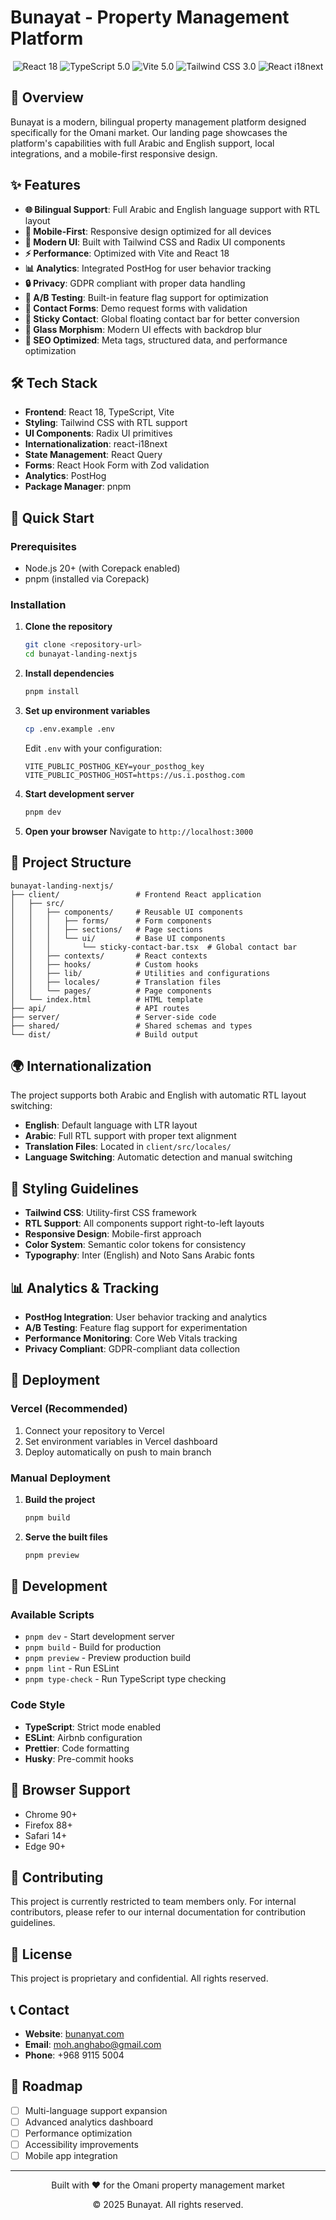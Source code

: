 # Bunayat - Property Management Platform

<div align="center">
  <img src="https://img.shields.io/badge/React-18-blue" alt="React 18" />
  <img src="https://img.shields.io/badge/TypeScript-5.0-blue" alt="TypeScript 5.0" />
  <img src="https://img.shields.io/badge/Vite-5.0-purple" alt="Vite 5.0" />
  <img src="https://img.shields.io/badge/Tailwind-3.0-cyan" alt="Tailwind CSS 3.0" />
  <img src="https://img.shields.io/badge/i18n-React_i18next-green" alt="React i18next" />
</div>

## 🌟 Overview

Bunayat is a modern, bilingual property management platform designed specifically for the Omani market. Our landing page showcases the platform's capabilities with full Arabic and English support, local integrations, and a mobile-first responsive design.

## ✨ Features

- **🌐 Bilingual Support**: Full Arabic and English language support with RTL layout
- **📱 Mobile-First**: Responsive design optimized for all devices
- **🎨 Modern UI**: Built with Tailwind CSS and Radix UI components
- **⚡ Performance**: Optimized with Vite and React 18
- **📊 Analytics**: Integrated PostHog for user behavior tracking
- **🔒 Privacy**: GDPR compliant with proper data handling
- **🎯 A/B Testing**: Built-in feature flag support for optimization
- **📧 Contact Forms**: Demo request forms with validation
- **💬 Sticky Contact**: Global floating contact bar for better conversion
- **🎨 Glass Morphism**: Modern UI effects with backdrop blur
- **🚀 SEO Optimized**: Meta tags, structured data, and performance optimization

## 🛠️ Tech Stack

- **Frontend**: React 18, TypeScript, Vite
- **Styling**: Tailwind CSS with RTL support
- **UI Components**: Radix UI primitives
- **Internationalization**: react-i18next
- **State Management**: React Query
- **Forms**: React Hook Form with Zod validation
- **Analytics**: PostHog
- **Package Manager**: pnpm

## 🚀 Quick Start

### Prerequisites

- Node.js 20+ (with Corepack enabled)
- pnpm (installed via Corepack)

### Installation

1. **Clone the repository**

   ```bash
   git clone <repository-url>
   cd bunayat-landing-nextjs
   ```

2. **Install dependencies**

   ```bash
   pnpm install
   ```

3. **Set up environment variables**

   ```bash
   cp .env.example .env
   ```

   Edit `.env` with your configuration:

   ```env
   VITE_PUBLIC_POSTHOG_KEY=your_posthog_key
   VITE_PUBLIC_POSTHOG_HOST=https://us.i.posthog.com
   ```

4. **Start development server**

   ```bash
   pnpm dev
   ```

5. **Open your browser**
   Navigate to `http://localhost:3000`

## 📁 Project Structure

```
bunayat-landing-nextjs/
├── client/                 # Frontend React application
│   ├── src/
│   │   ├── components/     # Reusable UI components
│   │   │   ├── forms/      # Form components
│   │   │   ├── sections/   # Page sections
│   │   │   └── ui/         # Base UI components
│   │   │       └── sticky-contact-bar.tsx  # Global contact bar
│   │   ├── contexts/       # React contexts
│   │   ├── hooks/          # Custom hooks
│   │   ├── lib/            # Utilities and configurations
│   │   ├── locales/        # Translation files
│   │   └── pages/          # Page components
│   └── index.html          # HTML template
├── api/                    # API routes
├── server/                 # Server-side code
├── shared/                 # Shared schemas and types
└── dist/                   # Build output
```

## 🌍 Internationalization

The project supports both Arabic and English with automatic RTL layout switching:

- **English**: Default language with LTR layout
- **Arabic**: Full RTL support with proper text alignment
- **Translation Files**: Located in `client/src/locales/`
- **Language Switching**: Automatic detection and manual switching

## 🎨 Styling Guidelines

- **Tailwind CSS**: Utility-first CSS framework
- **RTL Support**: All components support right-to-left layouts
- **Responsive Design**: Mobile-first approach
- **Color System**: Semantic color tokens for consistency
- **Typography**: Inter (English) and Noto Sans Arabic fonts

## 📊 Analytics & Tracking

- **PostHog Integration**: User behavior tracking and analytics
- **A/B Testing**: Feature flag support for experimentation
- **Performance Monitoring**: Core Web Vitals tracking
- **Privacy Compliant**: GDPR-compliant data collection

## 🚀 Deployment

### Vercel (Recommended)

1. Connect your repository to Vercel
2. Set environment variables in Vercel dashboard
3. Deploy automatically on push to main branch

### Manual Deployment

1. **Build the project**

   ```bash
   pnpm build
   ```

2. **Serve the built files**

   ```bash
   pnpm preview
   ```

## 🔧 Development

### Available Scripts

- `pnpm dev` - Start development server
- `pnpm build` - Build for production
- `pnpm preview` - Preview production build
- `pnpm lint` - Run ESLint
- `pnpm type-check` - Run TypeScript type checking

### Code Style

- **TypeScript**: Strict mode enabled
- **ESLint**: Airbnb configuration
- **Prettier**: Code formatting
- **Husky**: Pre-commit hooks

## 📱 Browser Support

- Chrome 90+
- Firefox 88+
- Safari 14+
- Edge 90+

## 🤝 Contributing

This project is currently restricted to team members only. For internal contributors, please refer to our internal documentation for contribution guidelines.

## 📄 License

This project is proprietary and confidential. All rights reserved.

## 📞 Contact

- **Website**: [bunanyat.com](https://bunanyat.com)
- **Email**: <moh.anghabo@gmail.com>
- **Phone**: +968 9115 5004

## 🎯 Roadmap

- [ ] Multi-language support expansion
- [ ] Advanced analytics dashboard
- [ ] Performance optimization
- [ ] Accessibility improvements
- [ ] Mobile app integration

---

<div align="center">
  <p>Built with ❤️ for the Omani property management market</p>
  <p>© 2025 Bunayat. All rights reserved.</p>
</div>
